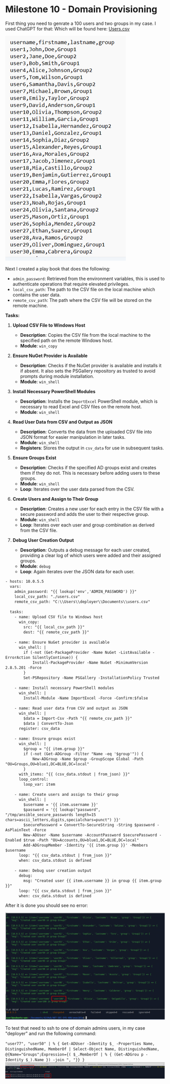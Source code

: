 # Milestone 10 - Domain Provisioning

First thing you need to genrate a 100 users and two groups in my case. I used ChatGPT for that:
Which will be found here: [Users.csv](./Users.csv)

![2.png](./Images/2.png "2.png")

Next I created a play book that does the following:

*   `admin_password`: Retrieved from the environment variables, this is used to authenticate operations that require elevated privileges.
*   `local_csv_path`: The path to the CSV file on the local machine which contains the user data.
*   `remote_csv_path`: The path where the CSV file will be stored on the remote machine.

**Tasks:**

1.  **Upload CSV File to Windows Host**

    *   **Description**: Copies the CSV file from the local machine to the specified path on the remote Windows host.
    *   **Module**: `win_copy`

2.  **Ensure NuGet Provider is Available**

    *   **Description**: Checks if the NuGet provider is available and installs it if absent. It also sets the PSGallery repository as trusted to avoid prompts during module installation.
    *   **Module**: `win_shell`

3.  **Install Necessary PowerShell Modules**

    *   **Description**: Installs the `ImportExcel` PowerShell module, which is necessary to read Excel and CSV files on the remote host.
    *   **Module**: `win_shell`

4.  **Read User Data from CSV and Output as JSON**

    *   **Description**: Converts the data from the uploaded CSV file into JSON format for easier manipulation in later tasks.
    *   **Module**: `win_shell`
    *   **Registers**: Stores the output in `csv_data` for use in subsequent tasks.

5.  **Ensure Groups Exist**

    *   **Description**: Checks if the specified AD groups exist and creates them if they do not. This is necessary before adding users to these groups.
    *   **Module**: `win_shell`
    *   **Loop**: Iterates over the user data parsed from the CSV.

6.  **Create Users and Assign to Their Group**

    *   **Description**: Creates a new user for each entry in the CSV file with a secure password and adds the user to their respective group.
    *   **Module**: `win_shell`
    *   **Loop**: Iterates over each user and group combination as derived from the CSV file.

7.  **Debug User Creation Output**

    *   **Description**: Outputs a debug message for each user created, providing a clear log of which users were added and their assigned groups.
    *   **Module**: `debug`
    *   **Loop**: Again iterates over the JSON data for each user.

```
- hosts: 10.0.5.5
  vars:
    admin_password: "{{ lookup('env','ADMIN_PASSWORD') }}"
    local_csv_path: "./users.csv"
    remote_csv_path: "C:\\Users\\deployer\\Documents\\users.csv"

  tasks:
    - name: Upload CSV file to Windows host
      win_copy:
        src: "{{ local_csv_path }}"
        dest: "{{ remote_csv_path }}"

    - name: Ensure NuGet provider is available
      win_shell: |
        if (-not (Get-PackageProvider -Name NuGet -ListAvailable -ErrorAction SilentlyContinue)) {
            Install-PackageProvider -Name NuGet -MinimumVersion 2.8.5.201 -Force
        }
        Set-PSRepository -Name PSGallery -InstallationPolicy Trusted

    - name: Install necessary PowerShell modules
      win_shell: |
        Install-Module -Name ImportExcel -Force -Confirm:$false

    - name: Read user data from CSV and output as JSON
      win_shell: |
        $data = Import-Csv -Path "{{ remote_csv_path }}"
        $data | ConvertTo-Json
      register: csv_data

    - name: Ensure groups exist
      win_shell: |
        $group = "{{ item.group }}"
        if (-not (Get-ADGroup -Filter "Name -eq '$group'")) {
            New-ADGroup -Name $group -GroupScope Global -Path "OU=Groups,OU=blue1,DC=BLUE,DC=local"
        }
      with_items: "{{ (csv_data.stdout | from_json) }}"
      loop_control:
        loop_var: item

    - name: Create users and assign to their group
      win_shell: |
        $username = '{{ item.username }}'
        $password = '{{ lookup("password", "/tmp/ansible_secure_passwords length=15 chars=ascii_letters,digits,specialchars=punct") }}'
        $securePassword = ConvertTo-SecureString -String $password -AsPlainText -Force
        New-ADUser -Name $username -AccountPassword $securePassword -Enabled $true -Path "OU=Accounts,OU=blue1,DC=BLUE,DC=local"
        Add-ADGroupMember -Identity '{{ item.group }}' -Members $username
      loop: "{{ csv_data.stdout | from_json }}"
      when: csv_data.stdout is defined

    - name: Debug user creation output
      debug:
        msg: "Created user {{ item.username }} in group {{ item.group }}"
      loop: "{{ csv_data.stdout | from_json }}"
      when: csv_data.stdout is defined

```

After it is done you should see no error:

![3.png](./Images/3.png)

To test that need to ssh to one of domain admins users, in my case "deployer" and run the following command:

`"user77", "user50" | % { Get-ADUser -Identity $_ -Properties Name, DistinguishedName, MemberOf | Select-Object Name, DistinguishedName, @{Name="Groups";Expression={( $_.MemberOf | % { (Get-ADGrou
p -Identity $_).Name }) -join ", "}} }`
![4.png](./Images/4.png)

